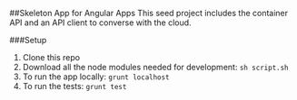 ##Skeleton App for Angular Apps
This seed project includes the container API and an API client to converse with the cloud.

###Setup
1. Clone this repo
2. Download all the node modules needed for development:
`sh script.sh`
3. To run the app locally: `grunt localhost`
4. To run the tests: `grunt test`

